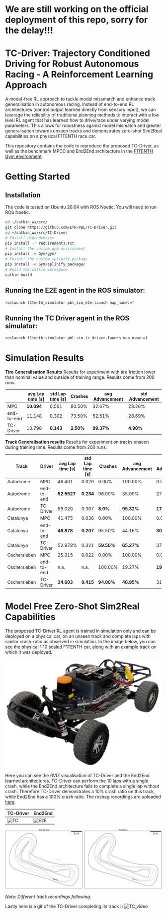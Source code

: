 # We are still working on the official deployment of this repo, sorry for the delay!!!



# TC-Driver: Trajectory Conditioned Driving for Robust Autonomous Racing - A Reinforcement Learning Approach

A model-free RL approach to tackle model missmatch and enhance track generalisation in autonomous racing. Instead of end-to-end RL architectures (control output learned directly from sensory input), we can leverage the reliability of traditional planning methods to interact with a low level RL agent that has learned how to drive/race under varying model parameters. This allows for robustness against model mismatch and greater generalisation towards unseen tracks and demonstrates zero-shot Sim2Real capabilities on a physical F1TENTH race car.

This repository contains the code to reproduce the proposed TC-Driver, as well as the benchmark MPCC and End2End architecture in the [F1TENTH Gym environment](https://github.com/f1tenth/f1tenth_gym).  

# Getting Started
## Installation
The code is tested on Ubuntu 20.04 with ROS Noetic. You will need to run ROS Noetic.
```bash
cd ~/catkin_ws/src/
git clone https://github.com/ETH-PBL/TC-Driver.git
cd ~/catkin_ws/src/TC-Driver
# Install dependencies
pip install -r requirements.txt
# Install the custom gym environment
pip install -e Gym/gym/
# Install the custom splinify package
pip install -e Gym/splinify_package/
# Build the catkin workspace
catkin build
```
## Running the E2E agent in the ROS simulator:
```bash
roslaunch f1tenth_simulator pbl_sim_e2e.launch map_name:=f
```

## Running the TC Driver agent in the ROS simulator:
```bash
roslaunch f1tenth_simulator pbl_sim_tc_driver.launch map_name:=f
```

# Simulation Results

**Tire Generalisation Results**
Results for experiment with tire friction lower than nominal value and outside of training range. Results come from 200 runs.

|            | avg Lap time [s] | std Lap time [s] | Crashes   | avg Advancement | std Advancement |
|------------|------------------|------------------|-----------|-----------------|-----------------|
| MPC        | **10.094**       | 0.501            | 80.50%    | 32.67%          | 28.26%          |
| end-to-end | 11.148           | 0.302            | 73.50%    | 52.51%          | 28.69%          |
| TC-Driver  | 10.798           | **0.143**        | **2.50%** | **99.37%**      | **4.90%**       |

**Track Generalisation results**
Results for experiment on tracks unseen during training time. Results come from 200 runs.

| Track        | Driver     | avg Lap time [s] | std Lap time [s] | Crashes    | avg Advancement | std Advancement |
|--------------|------------|------------------|------------------|------------|-----------------|-----------------|
| Autodrome    | MPC        | 46.461           | 0.029            | 0.00%      | 100.00%         | 0.00%           |
| Autodrome    | end-to-end | **52.5527**      | **0.234**        | 96.00%     | 35.09%          | 27.06%          |
| Autodrome    | TC-Driver  | 59.020           | 0.307            | **8.0%**   | **95.32%**      | **17.88%**      |
| Catalunya    | MPC        | 41.475           | 0.036            | 0.00%      | 100.00%         | 0.00%           |
| Catalunya    | end-to-end | **46.878**       | **0.207**        | 95.50%     | 44.16%          | **30.33%**      |
| Catalunya    | TC-Driver  | 52.978%          | 0.321            | **59.50%** | **65.27%**      | 37.03%          |
| Oschersleben | MPC        | 25.915           | 0.022            | 0.00%      | 100.00%         | 0.00%           |
| Oschersleben | end-to-end | n.a.             | n.a.             | 100.00%    | 19.27%          | **19.93%**      |
| Oschersleben | TC-Driver  | **34.603**       | **0.415**        | **94.00%** | **46.95%**      | 31.23%          |


# Model Free Zero-Shot Sim2Real Capabilities
The proposed TC-Driver RL agent is trained in simulation only and can be deployed on a physical car, on an unseen track and complete laps with similar crash-ratio as observed in simulation. In the image below, you can see the physical 1:10 scaled F1TENTH car, along with an example track on which it was deployed. 

<img src="/misc/imgs/titlepage_car.png" width="500">

Here you can see the RVIZ visualisation of TC-Driver and the End2End learned architectures. TC-Driver can perform the 10 laps with a single crash, while the End2End architecture fails to complete a single lap without crash. Therefore TC-Driver demonstrates a 10% crash ratio on this track, while End2End has a 100% crash ratio. The rosbag recordings are uploaded [here](/TC_Driver/plotting/).

| TC-Driver | End2End |
| ------ | ------ |
| ![TC](/misc/imgs/tc_rviz.gif) | ![E2E](/misc/imgs/e2e_rviz.gif) |

![Track](/misc/imgs/real_traj.png)

_Note: Different track recordings following._

Lastly here is a gif of the TC-Driver completing its track :)
![TC_video](/misc/imgs/tc_video.gif)

